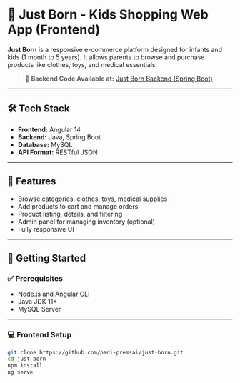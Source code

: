 # 🛒 Just Born - Kids Shopping Web App (Frontend)

**Just Born** is a responsive e-commerce platform designed for infants and kids (1 month to 5 years). It allows parents to browse and purchase products like clothes, toys, and medical essentials.

> 🔗 **Backend Code Available at:** [Just Born Backend (Spring Boot)](https://github.com/padi-premsai/just-born-backend)

---

## 🛠 Tech Stack

- **Frontend:** Angular 14  
- **Backend:** Java, Spring Boot  
- **Database:** MySQL  
- **API Format:** RESTful JSON  

---

## 🎯 Features

- Browse categories: clothes, toys, medical supplies
- Add products to cart and manage orders
- Product listing, details, and filtering
- Admin panel for managing inventory (optional)
- Fully responsive UI

---

## 🚀 Getting Started

### ✅ Prerequisites

- Node.js and Angular CLI  
- Java JDK 11+  
- MySQL Server

---

### 💻 Frontend Setup

```bash
git clone https://github.com/padi-premsai/just-born.git
cd just-born
npm install
ng serve